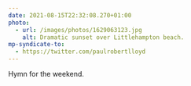 ```yaml
---
date: 2021-08-15T22:32:08.270+01:00
photo:
  - url: /images/photos/1629063123.jpg
    alt: Dramatic sunset over Littlehampton beach.
mp-syndicate-to:
  - https://twitter.com/paulrobertlloyd
---
```

Hymn for the weekend.
